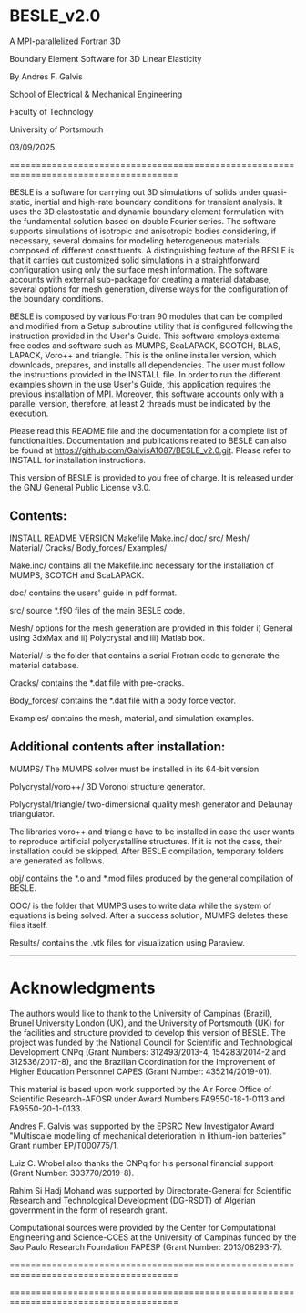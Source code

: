 # BESLE_v2.0

A MPI-parallelized Fortran 3D

Boundary Element Software for 3D Linear Elasticity

By Andres F. Galvis 

School of Electrical & Mechanical Engineering

Faculty of Technology

University of Portsmouth

03/09/2025

======================================================================================

BESLE is a software for carrying out 3D simulations of solids under 
quasi-static, inertial and high-rate boundary conditions for transient 
analysis. It uses the 3D elastostatic and dynamic boundary element formulation
with the fundamental solution based on double Fourier series. The software 
supports simulations of isotropic and anisotropic bodies considering, if 
necessary, several domains for modeling heterogeneous materials composed of 
different constituents. A distinguishing feature of the BESLE is that it 
carries out customized solid simulations in a straightforward configuration 
using only the surface mesh information. The software accounts with external 
sub-package for creating a material database, several options for mesh generation, 
diverse ways for the configuration of the boundary conditions. 

BESLE is composed by various Fortran 90 modules that can be compiled and 
modified from a Setup subroutine utility that is configured following the 
instruction provided in the User's Guide. This software employs external free
codes and software such as MUMPS, ScaLAPACK, SCOTCH, BLAS, LAPACK, Voro++ and 
triangle. This is the online installer version, which downloads, prepares, and 
installs all dependencies. The user must follow the instructions provided in the INSTALL file. 
In order to run the different examples shown in the use User's Guide, this application
requires the previous installation of MPI. Moreover, this software accounts only
with a parallel version, therefore, at least 2 threads must be indicated by the execution. 

Please read this README file and the documentation for a complete list of 
functionalities. Documentation and publications related to BESLE can also 
be found at https://github.com/GalvisA1087/BESLE_v2.0.git. Please refer to INSTALL 
for installation instructions.

  This version of BESLE is provided to you free of charge. It is
  released under the GNU General Public License v3.0.


Contents:
-----------------------------------------------------------------------------------

INSTALL     README     VERSION		Makefile
Make.inc/   doc/       src/			Mesh/    
Material/   Cracks/    Body_forces/ Examples/    

Make.inc/   contains all the Makefile.inc necessary for the installation of MUMPS, 
	        SCOTCH and ScaLAPACK.

doc/        contains the users' guide in pdf format.

src/        source *.f90 files of the main BESLE code.

Mesh/	    options for the mesh generation are provided in this folder
	  	    i) General using 3dxMax and ii) Polycrystal and iii) Matlab box.

Material/   is the folder that contains a serial Frotran code to generate the 
	  		material database.

Cracks/		contains the *.dat file with pre-cracks.

Body_forces/ contains the *.dat file with a body force vector.

Examples/	 contains the mesh, material, and simulation examples.


Additional contents after installation:
-----------------------------------------------------------------------------------

MUMPS/		The MUMPS solver must be installed in its 64-bit version	

Polycrystal/voro++/ 	3D Voronoi structure generator.

Polycrystal/triangle/	two-dimensional quality mesh generator and Delaunay triangulator.


The libraries voro++ and triangle have to be installed in case the user wants to
reproduce artificial polycrystalline structures. If it is not the case, their 
installation could be skipped. After BESLE compilation, temporary folders are generated 
as follows.

obj/ 	contains the *.o and *.mod files produced by the general compilation of BESLE.

OOC/	is the folder that MUMPS uses to write data while the system of equations is 
		being solved. After a success solution, MUMPS deletes these files itself.

Results/	contains the .vtk files for visualization using Paraview.

-----------------------------------------------------------------------------------

Acknowledgments
===============
The authors would like to thank to the University of Campinas (Brazil), Brunel University London (UK), 
and the University of Portsmouth (UK) for the facilities and structure provided to develop this version 
of BESLE. The project was funded by the National Council for Scientific and Technological Development 
CNPq (Grant Numbers: 312493/2013-4, 154283/2014-2 and 312536/2017-8), and the Brazilian Coordination for 
the Improvement of Higher Education Personnel CAPES (Grant Number: 435214/2019-01). 

This material is based upon work supported by the Air Force Office of Scientific 
Research-AFOSR under Award Numbers FA9550-18-1-0113 and FA9550-20-1-0133.

Andres F. Galvis was supported by the EPSRC New Investigator Award "Multiscale modelling of mechanical 
deterioration in lithium-ion batteries" Grant number EP/T000775/1.

Luiz C. Wrobel also thanks the CNPq for his personal financial support (Grant Number: 303770/2019-8).

Rahim Si Hadj Mohand was supported by Directorate-General for Scientific Research and Technological 
Development (DG-RSDT) of Algerian government in the form of research grant. 

Computational sources were provided by the Center for Computational Engineering and Science-CCES 
at the University of Campinas funded by the Sao Paulo Research Foundation FAPESP (Grant Number: 2013/08293-7).

======================================================================================

======================================================================================
